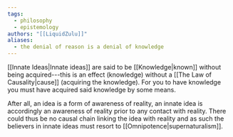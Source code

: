```yaml
---
tags:
  - philosophy
  - epistemology
authors: "[[LiquidZulu]]"
aliases:
  - the denial of reason is a denial of knowledge
---
```


[[Innate Ideas|Innate ideas]] are said to be [[Knowledge|known]] without being acquired---this is an effect (knowledge) without a [[The Law of Causality|cause]] (acquiring the knowledge). For you to have knowledge you must have acquired said knowledge by some means.

After all, an idea is a form of awareness of reality, an innate idea is accordingly an awareness of reality prior to any contact with reality. There could thus be no causal chain linking the idea with reality and as such the believers in innate ideas must resort to [[Omnipotence|supernaturalism]].